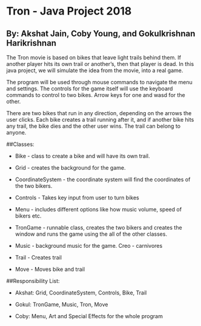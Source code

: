 # Tron - Java Project 2018
## By: Akshat Jain, Coby Young, and Gokulkrishnan Harikrishnan

The Tron movie is based on bikes that leave light trails behind them. If another player hits its own trail or another’s, then that player is dead. In this java project, we will simulate the idea from the movie, into a real game.

The program will be used through mouse commands to navigate the menu and settings. The controls for the game itself will use the keyboard commands to control to two bikes. Arrow keys for one and wasd for the other.

There are two bikes that run in any direction, depending on the arrows the user clicks. Each bike creates a trail running after it, and if another bike hits any trail, the bike dies and the other user wins. The trail can belong to anyone.
  
##Classes: 

- Bike - class to create a bike and will have its own trail.

- Grid - creates the background for the game.

- CoordinateSystem - the coordinate system will find the coordinates of the two bikers.

- Controls - Takes key input from user to turn bikes

- Menu - includes different options like how music volume, speed of bikers etc.

- TronGame - runnable class, creates the two bikers and creates the window and runs the game using the all of the other classes.

- Music - background music for the game. Creo - carnivores

- Trail - Creates trail

- Move - Moves bike and trail
	
##Responsibility List: 

- Akshat: Grid, CoordinateSystem, Controls, Bike, Trail

- Gokul: TronGame, Music, Tron, Move

- Coby: Menu, Art and Special Effects for the whole program
